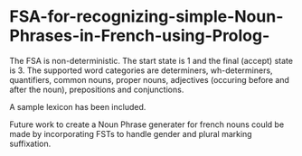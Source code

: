 # FSA-for-recognizing-simple-Noun-Phrases-in-French-using-Prolog-
The FSA is non-deterministic. The start state is 1 and the final (accept) state is 3. The supported word categories are determiners, wh-determiners, quantifiers, common nouns, proper nouns, adjectives (occuring before and after the noun), prepositions and conjunctions.

A sample lexicon has been included. 

Future work to create a Noun Phrase generater for french nouns could be made by incorporating FSTs to handle gender and plural marking suffixation. 
